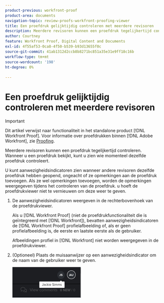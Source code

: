 ```yaml
---
product-previous: workfront-proof
product-area: documents
navigation-topic: review-proofs-workfront-proofing-viewer
title: Een proefdruk gelijktijdig controleren met meerdere revisoren
description: Meerdere revisoren kunnen een proefdruk tegelijkertijd controleren. Wanneer u een proefdruk bekijkt, kunt u zien wie momenteel dezelfde proefdruk controleert.
author: Courtney
feature: Workfront Proof, Digital Content and Documents
exl-id: 4f55af53-0ca8-4f50-b539-b93d13655f0c
source-git-commit: 41ab1312d2ccb8b8271bc851a35e31e9ff18c16b
workflow-type: tm+mt
source-wordcount: '198'
ht-degree: 0%

---
```


# Een proefdruk gelijktijdig controleren met meerdere revisoren

>[!IMPORTANT]
>
>Dit artikel verwijst naar functionaliteit in het standalone product [!DNL Workfront Proof]. Voor informatie over proefdrukken binnen [!DNL Adobe Workfront], zie [Proofing](../../../review-and-approve-work/proofing/proofing.md).

Meerdere revisoren kunnen een proefdruk tegelijkertijd controleren. Wanneer u een proefdruk bekijkt, kunt u zien wie momenteel dezelfde proefdruk controleert.

U kunt aanwezigheidsindicatoren zien wanneer andere revisoren dezelfde proefdruk hebben geopend, ongeacht of ze opmerkingen aan de proefdruk toevoegen. Als ze wel opmerkingen toevoegen, worden de opmerkingen weergegeven tijdens het controleren van de proefdruk. u hoeft de proefdrukviewer niet te vernieuwen om deze weer te geven.

1. De aanwezigheidsindicatoren weergeven in de rechterbovenhoek van de proefdrukviewer.

   Als u [!DNL Workfront Proof] (niet de proefdrukfunctionaliteit die is geïntegreerd met [!DNL Workfront]), bevatten aanwezigheidsindicatoren de [!DNL Workfront Proof] profielafbeelding of, als er geen profielafbeelding is, de eerste en laatste eerste als de gebruiker.

   Afbeeldingen profiel in [!DNL Workfront] niet worden weergegeven in de proefdrukviewer.

1. (Optioneel) Plaats de muisaanwijzer op een aanwezigheidsindicator om de naam van de gebruiker weer te geven.

   ![](assets/proof-presence.png)

